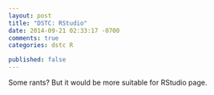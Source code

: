 ```yaml
---
layout: post
title: "DSTC: RStudio"
date: 2014-09-21 02:33:17 -0700
comments: true
categories: dstc R

published: false
---
```

Some rants? But it would be more suitable for RStudio page.